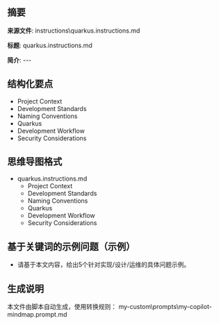 ## 摘要

**来源文件**: instructions\quarkus.instructions.md

**标题**: quarkus.instructions.md

**简介**: ---

## 结构化要点

- Project Context
- Development Standards
- Naming Conventions
- Quarkus
- Development Workflow
- Security Considerations

## 思维导图格式

- quarkus.instructions.md
  - Project Context
  - Development Standards
  - Naming Conventions
  - Quarkus
  - Development Workflow
  - Security Considerations

## 基于关键词的示例问题（示例）

- 请基于本文内容，给出5个针对实现/设计/运维的具体问题示例。

## 生成说明

本文件由脚本自动生成，使用转换规则： my-custom\prompts\my-copilot-mindmap.prompt.md
